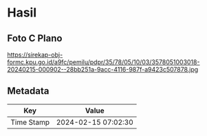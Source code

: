 # Hasil

## Foto C Plano

https://sirekap-obj-formc.kpu.go.id/a9fc/pemilu/pdpr/35/78/05/10/03/3578051003018-20240215-000902--28bb251a-9acc-4116-987f-a9423c507878.jpg


## Metadata

| Key        | Value               |
| ---------- | ------------------- |
| Time Stamp | 2024-02-15 07:02:30 |



